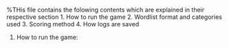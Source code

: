 %THis file contains the folowing contents which are explained in their respective section
    1. How to run the game
    2. Wordlist format and categories used
    3. Scoring method
    4. How logs are saved

1. How to run the game:

